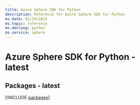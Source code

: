 ```yaml
---
title: Azure Sphere SDK for Python
description: Reference for Azure Sphere SDK for Python
ms.date: 02/19/2025
ms.topic: reference
ms.devlang: python
ms.service: sphere
---
```

# Azure Sphere SDK for Python - latest
## Packages - latest
[!INCLUDE [packages](sphere-index.md)]
